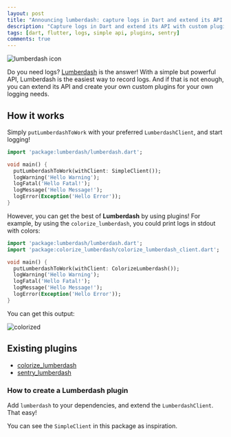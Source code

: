```yaml
---
layout: post
title: "Announcing lumberdash: capture logs in Dart and extend its API with custom plugins"
description: "Capture logs in Dart and extend its API with custom plugins"
tags: [dart, flutter, logs, simple api, plugins, sentry]
comments: true
---
```


![lumberdash icon](https://raw.githubusercontent.com/jorgecoca/lumberdash/master/art/lumberdash.png)

Do you need logs? [Lumberdash](https://github.com/jorgecoca/lumberdash) is the answer! With a simple but powerful API, Lumberdash is the easiest way to record logs. 
And if that is not enough, you can extend its API and create your own custom plugins for your own logging needs.

## How it works

Simply `putLumberdashToWork` with your preferred `LumberdashClient`, and start logging!

```dart
import 'package:lumberdash/lumberdash.dart';

void main() {
  putLumberdashToWork(withClient: SimpleClient());
  logWarning('Hello Warning');
  logFatal('Hello Fatal!');
  logMessage('Hello Message!');
  logError(Exception('Hello Error'));
}
```

However, you can get the best of **Lumberdash** by using plugins! For example, by using the `colorize_lumberdash`, you could print logs in stdout with colors:

```dart
import 'package:lumberdash/lumberdash.dart';
import 'package:colorize_lumberdash/colorize_lumberdash_client.dart';

void main() {
  putLumberdashToWork(withClient: ColorizeLumberdash());
  logWarning('Hello Warning');
  logFatal('Hello Fatal!');
  logMessage('Hello Message!');
  logError(Exception('Hello Error'));
}
```

You can get this output:

![colorized](https://raw.githubusercontent.com/jorgecoca/lumberdash/master/art/colorized.png)

## Existing plugins

- [colorize_lumberdash](https://pub.dartlang.org/packages/colorize_lumberdash)
- [sentry_lumberdash](https://pub.dartlang.org/packages/sentry_lumberdash)

### How to create a Lumberdash plugin

Add `lumberdash` to your dependencies, and extend the `LumberdashClient`. That easy!

You can see the `SimpleClient` in this package as inspiration.
